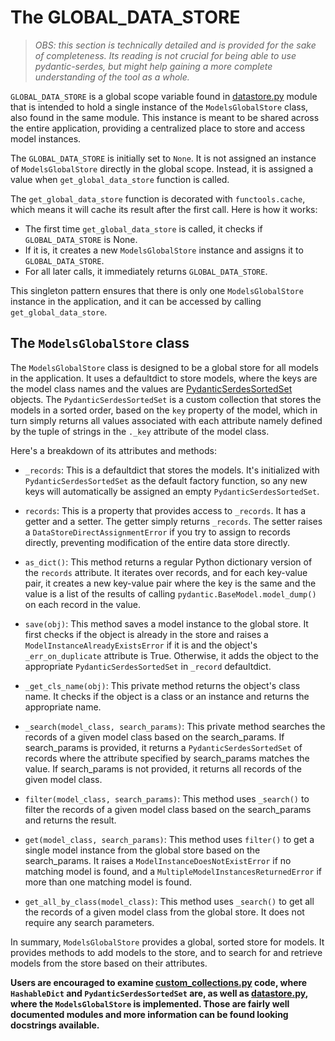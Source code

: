 # The GLOBAL_DATA_STORE
> *OBS: this section is technically detailed and is provided for the sake of completeness. Its reading is not 
> crucial for being able to use pydantic-serdes, but might help gaining a more complete understanding of the
> tool as a whole.*

`GLOBAL_DATA_STORE` is a global scope variable found in [datastore.py](/pydantic_serdes/datastore.py) module that 
is intended to hold a single instance of the `ModelsGlobalStore` class, also found in the same module. This instance 
is meant to be shared across the entire application, providing a centralized place to store and access model instances.

The `GLOBAL_DATA_STORE` is initially set to `None`. It is not assigned an instance of `ModelsGlobalStore` directly 
in the global scope. Instead, it is assigned a value when `get_global_data_store` function is called.

The `get_global_data_store` function is decorated with `functools.cache`, which means it will cache its result after 
the first call. Here is how it works:
- The first time `get_global_data_store` is called, it checks if `GLOBAL_DATA_STORE` is None. 
- If it is, it creates a new `ModelsGlobalStore` instance and assigns it to `GLOBAL_DATA_STORE`.
- For all later calls, it immediately returns `GLOBAL_DATA_STORE`.

This singleton pattern ensures that there is only one `ModelsGlobalStore` instance in the application, and it can be 
accessed by calling `get_global_data_store`.

## The `ModelsGlobalStore` class
The `ModelsGlobalStore` class is designed to be a global store for all models in the application. It uses a 
defaultdict to store models, where the keys are the model class names and the values are [PydanticSerdesSortedSet](/pydantic_serdes/custom_collections.py) objects. The `PydanticSerdesSortedSet` is a custom collection that 
stores the models in a sorted order, based on the `key` property of the model, which in turn simply returns all 
values associated with each attribute namely defined by the tuple of strings in the `._key` attribute of the model 
class.

Here's a breakdown of its attributes and methods:

- `_records`: This is a defaultdict that stores the models. It's initialized with `PydanticSerdesSortedSet` as the 
  default factory function, so any new keys will automatically be assigned an empty `PydanticSerdesSortedSet`.

- `records`: This is a property that provides access to `_records`. It has a getter and a setter. The getter simply 
  returns `_records`. The setter raises a `DataStoreDirectAssignmentError` if you try to assign to records directly, 
  preventing modification of the entire data store directly.

- `as_dict()`: This method returns a regular Python dictionary version of the `records` attribute. It iterates over 
  records, and for each key-value pair, it creates a new key-value pair where the key is the same and the value is a 
  list of the results of calling `pydantic.BaseModel.model_dump()` on each record in the value.

- `save(obj)`: This method saves a model instance to the global store. It first checks if the object is already in 
  the store and raises a `ModelInstanceAlreadyExistsError` if it is and the object's `_err_on_duplicate` attribute is True. 
  Otherwise, it adds the object to the appropriate `PydanticSerdesSortedSet` in `_record` defaultdict.

- `_get_cls_name(obj)`: This private method returns the object's class name. It checks if the object is a class or 
  an instance and returns the appropriate name.

- `_search(model_class, search_params)`: This private method searches the records of a given model class based on 
  the search_params. If search_params is provided, it returns a `PydanticSerdesSortedSet` of records where the 
  attribute specified by search_params matches the value. If search_params is not provided, it returns all records 
  of the given model class.

- `filter(model_class, search_params)`: This method uses `_search()` to filter the records of a given model class 
  based on the search_params and returns the result.

- `get(model_class, search_params)`: This method uses `filter()` to get a single model instance from the global store 
  based on the search_params. It raises a `ModelInstanceDoesNotExistError` if no matching model is found, and a 
  `MultipleModelInstancesReturnedError` if more than one matching model is found.

- `get_all_by_class(model_class)`: This method uses `_search()` to get all the records of a given model class from 
  the global store. It does not require any search parameters. 


In summary, `ModelsGlobalStore` provides a global, sorted store for models. It provides methods to add models to the 
store, and to search for and retrieve models from the store based on their attributes. 

**Users are encouraged to examine [custom_collections.py](/pydantic_serdes/custom_collections.py) code, where `HashableDict`
and `PydanticSerdesSortedSet` are, as well as [datastore.py](/pydantic_serdes/datastore.py), where the `ModelsGlobalStore` is 
implemented. Those are fairly well documented modules and more information can be found looking docstrings available.**